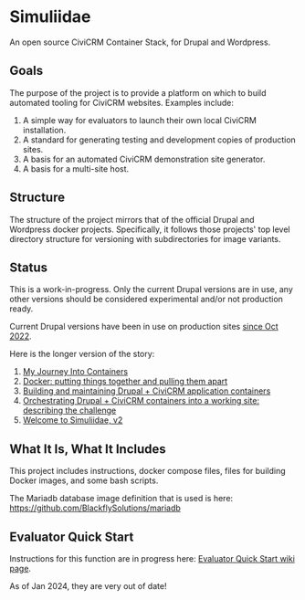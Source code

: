 # Simuliidae
An open source CiviCRM Container Stack, for Drupal and Wordpress.

## Goals
The purpose of the project is to provide a platform on which to build automated tooling for CiviCRM websites. Examples include:
1. A simple way for evaluators to launch their own local CiviCRM installation.
2. A standard for generating testing and development copies of production sites.
3. A basis for an automated CiviCRM demonstration site generator.
4. A basis for a multi-site host.

## Structure
The structure of the project mirrors that of the official Drupal and Wordpress docker projects. Specifically, it follows those projects' top level directory structure for versioning with subdirectories for image variants.

## Status
This is a work-in-progress. Only the current Drupal versions are in use, any other versions should be considered experimental and/or not production ready.

Current Drupal versions have been in use on production sites [since Oct 2022](http://homeofficekernel.blogspot.com/2022/10/welcome-to-simuliidae-v2.html).

Here is the longer version of the story:

1. [My Journey Into Containers](http://homeofficekernel.blogspot.com/2018/10/my-journey-into-containers.html)
2. [Docker: putting things together and pulling them apart](http://homeofficekernel.blogspot.com/2018/10/docker-putting-things-together-and.html)
3. [Building and maintaining Drupal + CiviCRM application containers](http://homeofficekernel.blogspot.com/2019/03/building-and-maintaining-drupal-civicrm.html)
4. [Orchestrating Drupal + CiviCRM containers into a working site: describing the challenge](http://homeofficekernel.blogspot.com/2019/04/orchestrating-drupal-civicrm-containers.html)
5. [Welcome to Simuliidae, v2](http://homeofficekernel.blogspot.com/2022/10/welcome-to-simuliidae-v2.html)

## What It Is, What It Includes
This project includes instructions, docker compose files, files for building Docker images, and some bash scripts.

The Mariadb database image definition that is used is here: https://github.com/BlackflySolutions/mariadb

## Evaluator Quick Start

Instructions for this function are in progress here: [Evaluator Quick Start wiki page](https://github.com/BlackflySolutions/Simuliidae/wiki/Evaluator-Quick-Start).

As of Jan 2024, they are very out of date!

<!---
## Quick Start On Your Own System
1. Install docker on your system.
2. Either install docker-compose or configure your docker node as a (usually stand-alone) swarm.
3. Use `compose.sh test_evaluator up -d` or `stack.sh test_evaluator deploy`
4. Access the site via your browser at the corresponding url (for compose, it'll be an non-routable ip that you can find using docker inspect, for swarm it'll be a port that was auto-assigned when the stack was created).
--->
